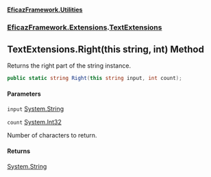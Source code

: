 #### [EficazFramework.Utilities](EficazFrameworkData.md 'EficazFramework Data')
### [EficazFramework.Extensions](EficazFrameworkData.md#EficazFramework.Extensions 'EficazFramework.Extensions').[TextExtensions](EficazFramework.Extensions/TextExtensions.md 'EficazFramework.Extensions.TextExtensions')

## TextExtensions.Right(this string, int) Method

Returns the right part of the string instance.

```csharp
public static string Right(this string input, int count);
```
#### Parameters

<a name='EficazFramework.Extensions.TextExtensions.Right(thisstring,int).input'></a>

`input` [System.String](https://docs.microsoft.com/en-us/dotnet/api/System.String 'System.String')

<a name='EficazFramework.Extensions.TextExtensions.Right(thisstring,int).count'></a>

`count` [System.Int32](https://docs.microsoft.com/en-us/dotnet/api/System.Int32 'System.Int32')

Number of characters to return.

#### Returns
[System.String](https://docs.microsoft.com/en-us/dotnet/api/System.String 'System.String')
